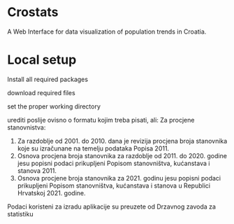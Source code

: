 # Crostats

A Web Interface for data visualization of population trends in Croatia.

# Local setup

Install all required packages

download required files

set the proper working directory

urediti poslije ovisno o formatu kojim treba pisati, ali:
Za procjene stanovnistva:

1. Za razdoblje od 2001. do 2010. dana je revizija procjena broja stanovnika koje su izračunane na temelju podataka Popisa 2011.
2. Osnova procjena broja stanovnika za razdoblje od 2011. do 2020. godine jesu popisni podaci prikupljeni Popisom stanovništva, kućanstava i stanova 2011.
3. Osnova procjene broja stanovnika za 2021. godinu jesu popisni podaci prikupljeni Popisom stanovništva, kućanstava i stanova u Republici Hrvatskoj 2021. godine.

Podaci koristeni za izradu aplikacije su preuzete od Drzavnog zavoda za statistiku

